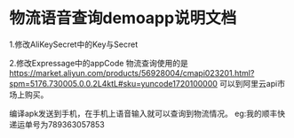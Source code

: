 # 物流语音查询demoapp说明文档

1.修改AliKeySecret中的Key与Secret 

2.修改Expressage中的appCode
  物流查询使用的是 https://market.aliyun.com/products/56928004/cmapi023201.html?spm=5176.730005.0.0.2L4ktL#sku=yuncode1720100000
  可以到阿里云api市场上购买。

编译apk发送到手机，在手机上语音输入就可以查询到物流情况。
eg:我的顺丰快递运单号为789363057853
